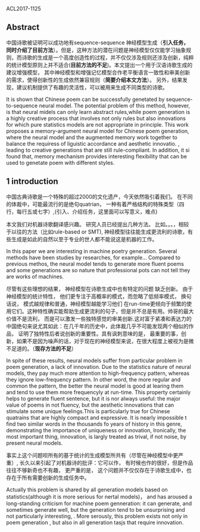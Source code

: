 ACL2017-1125
## Abstract
中国诗歌被证明可以成功地有sequence-sequence 神经模型生成（**引入任务，同时介绍了目前方法**）。但是，这种方法的潜在问题是神经模型仅仅能学习抽象规则，而诗歌的生成是一个高度创造性的过程，并不仅仅涉及规则还涉及创新，纯粹的统计模型原则上并不适合(**目前方法的不足**)。本文提出一个用于汉语诗歌生成的建议增强模型， 其中神经模型和增强记忆模型合作老平衡语言一致性和审美创新的需求，使得创新性的生成依然兼容规则（**简要介绍本文方法**）。 另外，结果发现，建议机制提供了有趣的灵活性，可以被用来生成不同类型的诗歌。

It is shown that Chinese poem can be successfully genetated by  sequence-to-sequence neural model. The potential problem of this method, however, is that neural midels can only learn abstract rules,while poem generation is a highly creative process that involves not only rules but also innovations for which pure statistics models are not appropriate in principle. This work proposes a memory-argument neural model for Chinese poem generation, where the neural model and the augmented memory work together to balance the requiress of liguistic accordance and aesthetic innovatio. , leading to creative generations that are still rule-compliant. In addition, it si found that, memory mechanism provides interesting flexibility that can be used to genetate poem with different styles.

## 1 introduction
中国古典诗歌是一个特殊的超过2000的文化遗产，今天依然吸引着我们。 在不同的体裁中，可能最流行的是绝句quatrian， 一种有着严格结构的特殊类型（四行，每行五或七字）,(引入、介绍任务，这里面可以写意义，难点)

本文我们对机器诗歌翻译感兴趣。 研究人员已经提出几种方法。 比如。。。，相较于以往的方法（比如rule-based or SMT), 神经模型往往能生成更流利的诗歌，有些生成是如此的自然以至于专业的世人都不能说这是机器的工作。

In this paper we are interesting in machine poetry generation. Several methods have been studies by researches, for example... Compared to previous methos, the neural model tends to generate more fluent poems and some generations are so nature that professional pots can not tell they are works of machines.

尽管有这些理想的结果， 神经模型在诗歌生成中也有特定的问题 缺乏创新。 由于神经模型的统计特性， 他们更专注于高概率的模式，而忽略了低频率模式， 换句话说， 模式越规律和普通，神经模型越能学习他们 在run-time更倾向于频繁的使用它们。这种特性确实能帮助生成更流利的句子，但是并不总是有用。帅哥的最大价值不是流利，
而是可以激发一些独特感觉的审美创新.这对富于紧凑和表达力的中国绝句来说尤其如此：在几千年的历史中，此体裁几乎不可能发现两个相似的作品， 证明了独特性后者说创新的重要性。具有讽刺意味的是， 最重要的事，创新，如果不是因为噪声的话，对于现在的神经模型来说，在很大程度上被视为是微不足道的。（**现存方法的不足**）

In spite of these results, neural models suffer from particular problem in poem generation, a lack of innovation. Due to the statistics nature of neural models, they pay much more attention to high-frequency pattern, whereas they ignore low-frequency pattern. In other word, the more regular and common the pattern, the better the neural model is good at learing them  and tend to use them more frequencyly at run-time. This property certainly helps to generate fluent sentence, but it is nor always useful: the major value of poems in not fluency, but the aesthetic innovations that can stimulate some unique feelings.This is particularly true for Chinese quatrains that are highly compact and expressive. It is nearly impossible t find two similar words in the thousands fo years of history in this genre, demonstrating the importance of uniqueness or innovation, Ironically, the most important thing, innovation, is largly treated as trival, if not noise, by present neural models.

事实上这个问题呗所有的基于统计的生成模型所共有（尽管在神经模型中更严重）, 长久以来引起了对机器诗的批评：它可以作， 有时候也作的很好，但是作品往往不够新奇也不有趣， 更严重的是， 这个问题并不仅仅存在于诗歌生成中，也存在于所有需要创新的生成任务中。

Actually this problem is shared by all generation models based on statistics(although it is more serious for nertal models)， and has aroused a long-standing criticism for machine poem genneration: it can generate, and sometimes generate well, but the generation tend to be unsurprising and not particularly interesting, . More serously, this problem exists not only in poem generation , but also in all generation tasjs that require innovation.  
